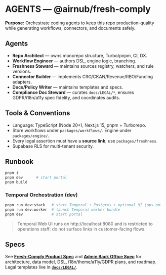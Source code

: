 # AGENTS — @airnub/fresh-comply

**Purpose:** Orchestrate coding agents to keep this repo production-quality while generating workflows, connectors, and documents safely.

## Agents

* **Repo Architect** — owns monorepo structure, Turbo/pnpm, CI, DX.
* **Workflow Engineer** — authors DSL, engine logic, branching.
* **Freshness Steward** — maintains sources registry, watchers, and rule versions.
* **Connector Builder** — implements CRO/CKAN/Revenue/RBO/Funding adapters.
* **Docs/Policy Writer** — maintains templates and specs.
* **Compliance Doc Steward** — curates `docs/LEGAL/*`, ensures GDPR/i18n/a11y spec fidelity, and coordinates audits.

## Tools & Conventions

* Language: TypeScript (Node 20+), Next.js 15, pnpm + Turborepo.
* Store workflows under `packages/workflows/`. Engine under `packages/engine/`.
* Every legal assertion must have a **source link**; use `packages/freshness`.
* Supabase RLS for multi-tenant security.

## Runbook

```bash
pnpm i
pnpm dev      # start portal
pnpm build
```

### Temporal Orchestration (dev)

```bash
pnpm run dev:stack   # start Temporal + Postgres + optional UI (ops only)
pnpm run dev:worker  # launch Temporal worker bundle
pnpm dev             # start portal
```

> Temporal Web UI runs on http://localhost:8080 and is restricted to operations staff; do not surface links in customer-facing flows.

## Specs

See **[Fresh-Comply Product Spec](docs/specs/fresh-comply-spec.md)** and **[Admin Back Office Spec](docs/specs/admin-app-spec.md)** for architecture, data model, DSL, i18n/theme/a11y/GDPR plans, and roadmap. Legal templates live in **[`docs/LEGAL/`](docs/LEGAL/)**.
